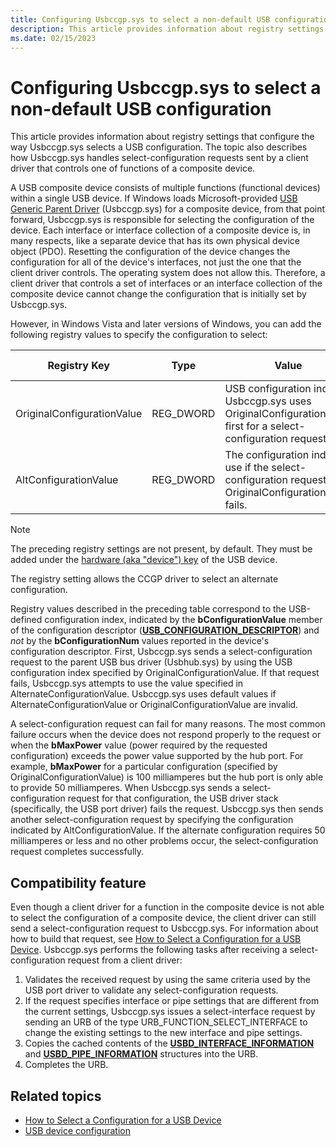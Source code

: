 ```yaml
---
title: Configuring Usbccgp.sys to select a non-default USB configuration
description: This article provides information about registry settings that configure the way Usbccgp.sys selects a USB configuration.
ms.date: 02/15/2023
---
```


# Configuring Usbccgp.sys to select a non-default USB configuration

This article provides information about registry settings that configure the way Usbccgp.sys selects a USB configuration. The topic also describes how Usbccgp.sys handles select-configuration requests sent by a client driver that controls one of functions of a composite device.

A USB composite device consists of multiple functions (functional devices) within a single USB device. If Windows loads Microsoft-provided [USB Generic Parent Driver](usb-common-class-generic-parent-driver.md) (Usbccgp.sys) for a composite device, from that point forward, Usbccgp.sys is responsible for selecting the configuration of the device. Each interface or interface collection of a composite device is, in many respects, like a separate device that has its own physical device object (PDO). Resetting the configuration of the device changes the configuration for all of the device's interfaces, not just the one that the client driver controls. The operating system does not allow this. Therefore, a client driver that controls a set of interfaces or an interface collection of the composite device cannot change the configuration that is initially set by Usbccgp.sys.

However, in Windows Vista and later versions of Windows, you can add the following registry values to specify the configuration to select:

| Registry Key | Type | Value | Default Value |
|---|---|---|---|
| OriginalConfigurationValue | REG_DWORD | USB configuration index. Usbccgp.sys uses OriginalConfigurationValue first for a select-configuration request. | 0 |
| AltConfigurationValue | REG_DWORD | The configuration index to use if the select-configuration request with OriginalConfigurationValue fails. | 0 |

> [!NOTE]
> The preceding registry settings are not present, by default. They must be added under the [hardware (aka "device") key](../install/opening-a-device-s-hardware-key.md) of the USB device.

The registry setting allows the CCGP driver to select an alternate configuration.

Registry values described in the preceding table correspond to the USB-defined configuration index, indicated by the **bConfigurationValue** member of the configuration descriptor (**[USB_CONFIGURATION_DESCRIPTOR](/windows-hardware/drivers/ddi/usbspec/ns-usbspec-_usb_configuration_descriptor)**) and *not* by the **bConfigurationNum** values reported in the device's configuration descriptor. First, Usbccgp.sys sends a select-configuration request to the parent USB bus driver (Usbhub.sys) by using the USB configuration index specified by OriginalConfigurationValue. If that request fails, Usbccgp.sys attempts to use the value specified in AlternateConfigurationValue. Usbccgp.sys uses default values if AlternateConfigurationValue or OriginalConfigurationValue are invalid.

A select-configuration request can fail for many reasons. The most common failure occurs when the device does not respond properly to the request or when the **bMaxPower** value (power required by the requested configuration) exceeds the power value supported by the hub port. For example, **bMaxPower** for a particular configuration (specified by OriginalConfigurationValue) is 100 milliamperes but the hub port is only able to provide 50 milliamperes. When Usbccgp.sys sends a select-configuration request for that configuration, the USB driver stack (specifically, the USB port driver) fails the request. Usbccgp.sys then sends another select-configuration request by specifying the configuration indicated by AltConfigurationValue. If the alternate configuration requires 50 milliamperes or less and no other problems occur, the select-configuration request completes successfully.

## Compatibility feature

Even though a client driver for a function in the composite device is not able to select the configuration of a composite device, the client driver can still send a select-configuration request to Usbccgp.sys. For information about how to build that request, see [How to Select a Configuration for a USB Device](how-to-select-a-configuration-for-a-usb-device.md). Usbccgp.sys performs the following tasks after receiving a select-configuration request from a client driver:

1. Validates the received request by using the same criteria used by the USB port driver to validate any select-configuration requests.
1. If the request specifies interface or pipe settings that are different from the current settings, Usbccgp.sys issues a select-interface request by sending an URB of the type URB_FUNCTION_SELECT_INTERFACE to change the existing settings to the new interface and pipe settings.
1. Copies the cached contents of the **[USBD_INTERFACE_INFORMATION](/windows-hardware/drivers/ddi/usb/ns-usb-_usbd_interface_information)** and **[USBD_PIPE_INFORMATION](/windows-hardware/drivers/ddi/usb/ns-usb-_usbd_pipe_information)** structures into the URB.
1. Completes the URB.

## Related topics

- [How to Select a Configuration for a USB Device](how-to-select-a-configuration-for-a-usb-device.md)
- [USB device configuration](configuring-usb-devices.md)
